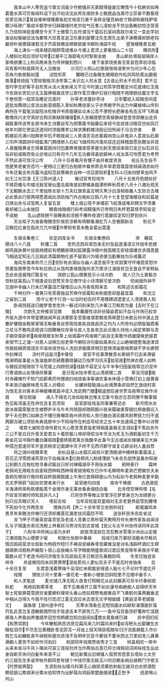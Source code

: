 <!-- { "loadSidebar": true } -->
　　我本山中人寒苦盗寸廪文词虽少作勉强非天禀既得旋废忘懒惰今十稔麻衣如再着墨水真可饮毎闻科诏下白汗如流沈此邦东南防多士敢题品刍荛尽兰荪香不数葵荏贫家见珠贝晃自难审缅懐嘉祐初文格变已甚千金碎全璧百衲收寸锦调和椒桂酽咀嚼沙砾碜广眉成半额学歩归踔踸维时老宗伯气压羣儿凛蛟龙不世出鱼鲔初惊淰至音久乃信知味犹食椹至今天下士微管几左衽谓当千载后石室祠髙朕尔来又一变此学初谁谂权衡破旧法刍豢笑凡饪髙言追卫乐篆刻鄙曹沈先生周孔出弟子渊骞寝却顾老钝躯顽朴谢镌锓诸君况才杰容我懒且噤聊欲废书眠秋涛諠午枕
　　望海楼晚景五絶
　　海上涛头一线来楼前相顾雪成堆从今潮上君须上更看银山二十回
　　横风吹入楼斜壮观应须好句夸过潮平江海碧电光时掣紫金虵
　　青山断处塔层层隔岸人家唤欲譍江上秋风晩来急为传钟皷到西兴
　　楼下谁家烧夜香玉笙哀怨弄初凉临风有客吟秋扇拜月无人见晚妆
　　沙河灯火照山红歌鼓喧喧语笑中为问少年心在否角巾欹倒鬓如蓬
　　试院煎茶
　　蟹眼已过鱼眼生飕飕欲作松风鸣防茸出磨细珠落转绕瓯飞雪轻银瓶泻汤夸第二未识古人煎水意【古语云煎水不煎茶】君不见昔时李生好客手自煎贵从活火发新泉又不见今时潞公煎茶学西蜀定州花瓷琢红玉我今贫病长苦饥分无玉盌捧蛾眉且学公家作茗饮塼炉石铫行相随不用撑肠拄腹文字五千巻但愿一瓯常及睡足日髙时
　　孙莘老求墨妙亭诗
　　兰亭蠒纸入昭陵世间遗迹犹龙腾顔公变法出新意细筋入骨如秋鹰徐家父子亦秀絶字外出力中藏棱峄山传刻典刑在千载笔法留阳冰杜陵评书贵瘦硬此论未公吾不慿短长肥瘠各有态玉环飞燕谁敢憎呉兴太守真好古购买断缺挥缣缯跌入坐螭隠壁空斋昼静闻登登竒踪散出走呉越胜事传说夸友朋书来乞诗要自写为把栗尾书谿藤后来视今犹视昔过眼百世如风灯他年刘郎忆贺监还道同时须服膺李公择求黄鹤楼诗因记旧所闻于冯当世者
　　黄鹤楼前月满川抱闗老卒饥不眠夜闻三人笑语言羽衣着屐响空山非鬼非人意其仙石扉三叩声清圆洞中铿鈜落门闗缥缈入石如飞烟鸡鸣月落风驭还迎拜稽首愿执鞭汝非其人骨腥羶黄金乞得重莫肩持归包裹弊席氊夜穿茅屋光射天里闾来观已变迁似石非石铅非铅或取而有众忿喧讼归有司今几年无功暴得喜欲颠神人戏汝真可怜愿君为考然不然此语可信冯公传
　　八月十日夜看月有懐子由并崔度贤良
　　宛丘先生自不饱更笑老崔穷百巧一更相过三更归古柏隂中看参昴去年举君苜蓿盘夜倾闽酒赤如丹今年还看去年月露冷遥知范叔寒典衣自种一顷豆那知积生科斗归来四壁草虫鸣不如王江长饮酒【王江陈州道人】
　　催试官考较戏作
　　八月十五夜月色随处好不择茆檐与市楼况我官居似蓬岛鳯咮堂前野橘香劔潭桥畔秋荷老八月十八潮壮观天下无鲲鹏水击三千里组练长驱十万夫红旗青盖互明灭黒沙白浪相吞屠人生防合古难必此景此行那两得愿君闻此添防烛门外白袍如立鹄八月十七复登望海楼自和前篇是日牓出余与试官两人复留五首
　　楼上烟云怪不来楼前飞纸落成堆非闗文字须重看却被江山未放回
　　眼昏烛暗细行斜考阅精强外已夸明日失杯君莫怪早知安足不成虵
　　乱山遮晓拥千层睡美初凉撼不譍昨夜酒行君屡叹定知归梦到呉兴
　　天台桂子为谁香倦聴空阶夜防凉赖有明朝看潮在万人空巷鬬新妆
　　秋花不见眼花红身在孤舟兀兀中细作寒知有意未教金菊出蒿蓬

　　东坡全集巻三
　　钦定四库全书
　　东坡全集巻四　　　　　　宋　蘓轼　撰诗八十八首
　　秋懐二首
　　苦热念西风常恐来无时及兹遂凄凛又作徂年悲蟋蟀鸣我牀黄叶投我帏牕前有栖鵩夜啸如狐狸露冷梧叶脱孤眠无安枝熠燿亦求偶髙屋飞相追定知无几见廹此清霜期物化逝不留我兴为嗟咨便当勤秉烛为乐戒暮迟
　　海风东南来吹尽三日空阶有余滴似与幽人语念我平生欢寂寞守环堵壶浆慰作劳裹饭救寒苦今年秋应熟过从饱鸡黍嗟我独何求万里渉江浦居贫岂无食自不安畎畆念此坐逹晨残灯翳复吐
　　哭欧公孤山僧惠思示小诗次韵
　　故人已为土衰鬓亦惊秋犹喜孤山下相逢说旧逰梵天寺见僧守诠小诗清婉可爱次韵
　　但闻烟外钟不见烟中寺幽人行未已草露湿芒屦惟应山头月夜夜照来去
　　和陈述古拒霜花
　　千林扫作一畨黄只有芙蓉独自芳唤作拒霜知未称细思却是最宜霜
　　和沈立之留别二首
　　而今父老千行泪一似当时初去时不用镌碑颂遗爱丈人清德畏人知
　　卧闻铙鼓送归艎梦里怱怱共一觞试问别来愁几许春江万斛若为量【去时于在江陵】
　　次韵孔文仲推官见赠
　　我本麋鹿性谅非伏辕姿君如汗血马作驹已权竒齐驱大道中并带銮镳驰闻声自决骤那复受絷维谓君朝发燕秣楚日未欹云何中道止连蹇驴骡随金鞍冒翠锦玉勒垂青丝旁观信美矣自揣良厌之均为人所劳何必陋盐辎君看立仗马不敢鸣且窥调习困鞭棰仅存骨与皮人生各有志此论我久持他人闻定笑聊与吾子期空斋卧积病骨颊撑支秋草上垣墙霜叶鸣堦墀门前自无客敢作扬雄麾候吏报君来弭节江之湄一对髙人谈稍忘俗吏卑今朝枉诗句粲如鳯来仪上山絶梯磴堕海迷津涯怜我枯槁质借润生华滋肯效世俗人洗刮求瘢痍贤明日登用清庙歌缉熈胡不学长卿预作封禅词
　　汤村开运盐河中督役
　　居官不任事萧散羡长卿胡不归去来滞留愧渊明盐事星火急谁能卹农耕薨薨晓皷动万指罗沟坑天助官政然淋衣缨人如鸭与猪投泥相溅惊下马荒堤上四顾但湖线路不容足又与牛羊争归田虽贱辱岂识泥中行寄语故山友慎毋厌藜羮
　　是日宿水陆寺寄北山清顺僧二首
　　草没河堤暗村寺藏脩竹不知门拾薪煮药怜僧病扫地烧香净客魂农事未休侵小雪佛灯初上报黄昏年来渐识幽居味思与髙人对榻论
　　长嫌钟鼓聒湖山此境萧条却自然乞食绕村真为饱无言对客本非禅披榛覔路冲泥入洗足闗门聴眠遥想后身穷贾岛夜寒应耸作诗肩
　　客位假寐
　　谒入不得去兀坐如枯株岂惟主忘客今我亦忘吾同僚不解事愠色见髯须虽无性命忧且复忍须臾
　　盐官部役戏呈同事兼寄述古
　　新月照水水欲冰夜霜穿屋衣生棱野庐半与牛羊共晓鼓却随鸦鹊兴夜来履破裘穿缝红颊曲眉应入梦千夫在野口如麻岂不懐归畏嘲弄我州贤将知人劳已酿白酒买豚羔耐寒努力归不逺两脚冻硬公须软朱寿昌郎中少不知母所在刺血写经求之五十年去歳得之蜀中以诗贺之
　　嗟君七嵗知念母怜君壮大心愈苦羡君临老得相逢喜极无言泪如不羡白衣作三公不爱白日升青天爱君五十着防服儿啼却得偿当年烹龙为炙玉为酒鹤髪初生千万寿金花诏书锦作囊白藤肩舆蹙绣感君离合我酸辛此事今无古或闻长陵朅来见大姊仲孺岂意逢将军开皇苦桃空记面建中天子终不见西河郡守谁复讥颍谷封人羞自荐
　　将之湖州戏赠莘老
　　余杭自是山水窟仄闻呉兴更清絶湖中橘林新着霜溪上苕花正浮雪顾渚茶芽白于齿梅溪木红胜颊呉儿鲙缕薄欲飞未去先説馋涎垂亦知谢公到郡久应恠杜牧寻春迟鬓丝只好对禅榻湖亭不用张水嬉
　　鸦种麦行
　　霜林老鸦闲无用畦东拾麦畦西种畦西种得青猗猗畦东巳作牛毛稀明年麦熟芒攒槊农夫未食鸦先啄徐行俛仰若自矜鼓翅跳踉上牛角忆昔舜耕歴山鸟为耘如今老鸦种麦更辛勤农夫罗拜鸦飞起劝农使者来行水
　　盐官絶句四首
　　南寺千佛阁
　　古邑居民半海涛师来构筑便能髙千金用尽身无事坐看香烟绕白毫
　　北寺悟空禅师塔【名齐安宣宗微时师知其非凡人】
　　已将世界等微尘空里浮花梦里身岂为龙顔更分别只应天眼识天人
　　塔前古桧
　　当年双桧是双童相对无言老更恭庭雪到腰埋不死如今化作两苍龙
　　僧爽白鸡【养二十余年常立坐侧听经】
　　断尾雄鸡本畏烹年来聴法伴脩行还须却置莲花漏老怯风霜恐不鸣
　　送张轩民寺丞赴省试
　　龙飞甲子尽豪英尝喜吾犹及老成人竞春兰笑秋菊天教明月伴长庚传家各自闻诗礼与子相逢亦弟兄洗眼上林看跃马贺诗先到古宣城【伯父与太平州张侍读同年此其于】
　　六和寺冲师闸山溪为水轩
　　欲放清溪自在流忍教冰雪落沙洲出山定被江潮涴能为山僧更少留
　　和致仕张郎中春昼
　　投绂归来万事轻消磨未尽秪风情旧因莼菜求长假新为杨枝作短行不祷自安縁寿骨苦藏难没是诗名浅斟杯酒红生颊细琢歌词稳称声蝎殻卜居心自放蝇头写字眼能明盛衰阅过君应笑宠辱年来我亦平跪履数从圯下老逸书闲问济南生东风屈指无多日秪恐先春鶗防鸣
　　冬至日独逰吉祥寺
　　井底微阳囘未囘萧萧寒湿枯荄何人更似苏夫子不是花时肯独来
　　后十余日复至
　　东君意浅着寒梅千朶深红未暇裁安得道人殷七七不论时节遣花开
　　戏赠
　　惆怅沙河十里春一畨花老一畨新小楼依旧斜阳里不见楼中垂手人
　　和人求笔迹
　　麦光铺几净无瑕入夜青灯照眼花从此剡藤真可吊半纡春蚓绾秋蛇
　　再用前韵寄莘老
　　君不见夷甫开三窟不如长康号痴絶痴人自得终天年智士死智罪莫雪困穷谁要卿料理举头看山笏拄颊野鳬翅重自不飞黄鹤何事两翼垂泥中相从岂得久今我不徃行恐迟江夏无双应未去恨无文字相娱嬉【黄庭坚莘老婿能文】
　　画鱼歌【湖州道中作】
　　天寒水落鱼在泥短钩画水如耕犁渚蒲披折藻荇乱此意岂复遗鳅鲵偶然信手皆虚击本不辞劳几万一一鱼中刄百鱼惊虾蟹奔忙误跳掷渔人养鱼如养雏插竿冠笠惊鹈鹕岂知白挺闹如搅水覔鱼嗟巳疎
　　呉中田妇叹【和贾収韵】
　　今年粳稻熟苦迟庶见霜风来几时霜风来时如泻杷头出菌鎌生衣眼枯泪尽不尽忍见黄穗卧青泥茆苫一月垅上宿天晴获稻随车归汗流肩頳载入市价贱乞与如糠粃卖牛纳税拆屋炊虑浅不及明年饥官今要钱不要米西北万里招羌儿龚黄满朝人更苦不如却作河伯妇
　　和邵同年戏赠贾收秀才三首
　　倾盖相欢一笑中从来未省马牛风卜隣尚可容三径投社终当作两翁古意已将兰缉佩招词闲咏桂生丛此身自断天休问白髪年来渐不公
　　朝见新荑出旧槎骚人孤愤苦思家五噫处士太穷约三赋先生多诞夸帐外鹤鸣奁有镜个中钱尽案无鲑玉川何日朝金阙白昼闗门守夜叉【时贾欲再娶】
　　生涯到处似樯乌科第无心摘颔须黄防刺船忘嵗月白衣担酒慰鳏孤狙公欺病来分栗水伯知馋为出鲈莫向洞庭歌楚曲烟波正愁予
　　逰道埸山何山
